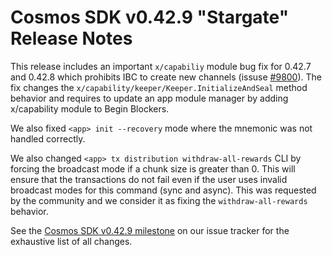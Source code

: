 # Cosmos SDK v0.42.9 "Stargate" Release Notes

This release includes an important `x/capabiliy` module bug fix for 0.42.7 and 0.42.8 which prohibits IBC to create new channels (issuse [\#9800](https://github.com/ArjavJP/Cosmos-sdk/issues/9800)).
The fix changes the `x/capability/keeper/Keeper.InitializeAndSeal` method behavior and requires to update an app module manager by adding x/capability module to Begin Blockers.

We also fixed `<app> init --recovery` mode where the mnemonic was not handled correctly.

We also changed `<app> tx distribution withdraw-all-rewards` CLI by forcing the broadcast mode if a chunk size is greater than 0. This will ensure that the transactions do not fail even if the user uses invalid broadcast modes for this command (sync and async). This was requested by the community and we consider it as fixing the `withdraw-all-rewards` behavior.

See the [Cosmos SDK v0.42.9 milestone](https://github.com/ArjavJP/Cosmos-sdk/milestone/53?closed=1) on our issue tracker for the exhaustive list of all changes.
